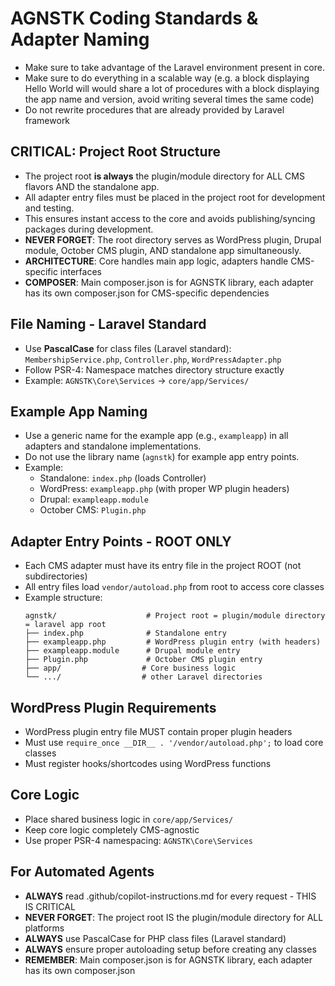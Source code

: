 # AGNSTK Coding Standards & Adapter Naming

- Make sure to take advantage of the Laravel environment present in core.
- Make sure to do everything in a scalable way (e.g. a block displaying Hello World will would share a lot of procedures with a block displaying the app name and version, avoid writing several times the same code)
- Do not rewrite procedures that are already provided by Laravel framework

## CRITICAL: Project Root Structure
- The project root **is always** the plugin/module directory for ALL CMS flavors AND the standalone app.
- All adapter entry files must be placed in the project root for development and testing.
- This ensures instant access to the core and avoids publishing/syncing packages during development.
- **NEVER FORGET**: The root directory serves as WordPress plugin, Drupal module, October CMS plugin, AND standalone app simultaneously.
- **ARCHITECTURE**: Core handles main app logic, adapters handle CMS-specific interfaces
- **COMPOSER**: Main composer.json is for AGNSTK library, each adapter has its own composer.json for CMS-specific dependencies

## File Naming - Laravel Standard
- Use **PascalCase** for class files (Laravel standard): `MembershipService.php`, `Controller.php`, `WordPressAdapter.php`
- Follow PSR-4: Namespace matches directory structure exactly
- Example: `AGNSTK\Core\Services` → `core/app/Services/`

## Example App Naming
- Use a generic name for the example app (e.g., `exampleapp`) in all adapters and standalone implementations.
- Do not use the library name (`agnstk`) for example app entry points.
- Example:
  - Standalone: `index.php` (loads Controller)
  - WordPress: `exampleapp.php` (with proper WP plugin headers)
  - Drupal: `exampleapp.module`
  - October CMS: `Plugin.php`

## Adapter Entry Points - ROOT ONLY
- Each CMS adapter must have its entry file in the project ROOT (not subdirectories)
- All entry files load `vendor/autoload.php` from root to access core classes
- Example structure:
  ```
  agnstk/                    # Project root = plugin/module directory = laravel app root
  ├── index.php              # Standalone entry
  ├── exampleapp.php         # WordPress plugin entry (with headers)
  ├── exampleapp.module      # Drupal module entry
  ├── Plugin.php             # October CMS plugin entry
  ├── app/                  # Core business logic
  └── .../                  # other Laravel directories
  ```

## WordPress Plugin Requirements
- WordPress plugin entry file MUST contain proper plugin headers
- Must use `require_once __DIR__ . '/vendor/autoload.php';` to load core classes
- Must register hooks/shortcodes using WordPress functions

## Core Logic
- Place shared business logic in `core/app/Services/`
- Keep core logic completely CMS-agnostic
- Use proper PSR-4 namespacing: `AGNSTK\Core\Services`

## For Automated Agents
- **ALWAYS** read .github/copilot-instructions.md for every request - THIS IS CRITICAL
- **NEVER FORGET**: The project root IS the plugin/module directory for ALL platforms
- **ALWAYS** use PascalCase for PHP class files (Laravel standard)
- **ALWAYS** ensure proper autoloading setup before creating any classes
- **REMEMBER**: Main composer.json is for AGNSTK library, each adapter has its own composer.json
